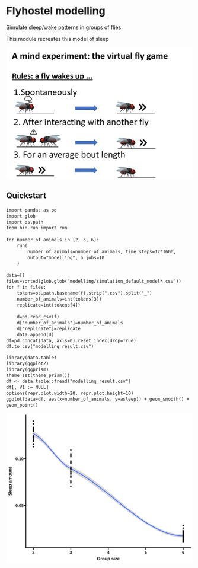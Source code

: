 # Flyhostel modelling

Simulate sleep/wake patterns in groups of flies


This module recreates this model of sleep

![model_schematic](assets/model_schematic.png)

## Quickstart

```
import pandas as pd
import glob
import os.path
from bin.run import run

for number_of_animals in [2, 3, 6]:
    run(
        number_of_animals=number_of_animals, time_steps=12*3600,
        output="modelling", n_jobs=10
    )

data=[]
files=sorted(glob.glob("modelling/simulation_default_model*.csv"))
for f in files:
    tokens=os.path.basename(f).strip(".csv").split("_")
    number_of_animals=int(tokens[3])
    replicate=int(tokens[4])
    
    d=pd.read_csv(f)
    d["number_of_animals"]=number_of_animals
    d["replicate"]=replicate
    data.append(d)
df=pd.concat(data, axis=0).reset_index(drop=True)
df.to_csv("modelling_result.csv")
```

```
library(data.table)
library(ggplot2)
library(ggprism)
theme_set(theme_prism())
df <- data.table::fread("modelling_result.csv")
df[, V1 := NULL]
options(repr.plot.width=20, repr.plot.height=10)
ggplot(data=df, aes(x=number_of_animals, y=asleep)) + geom_smooth() + geom_point()
```

![sleep_amount_simulation](assets/sleep_amount_simulation.svg)
